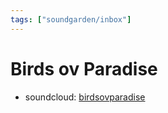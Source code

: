 ```yaml
---
tags: ["soundgarden/inbox"]
---
```


# Birds ov Paradise
- soundcloud: [birdsovparadise](https://soundcloud.com/birdsovparadise)
